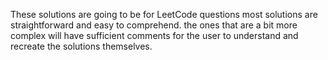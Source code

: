 These solutions are going to be for LeetCode questions
most solutions are straightforward and easy to comprehend.
the ones that are a bit more complex will have sufficient comments for the user to understand and recreate the solutions themselves.
